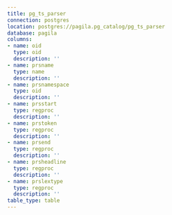 ```yaml
---
title: pg_ts_parser
connection: postgres
location: postgres://pagila.pg_catalog/pg_ts_parser
database: pagila
columns:
- name: oid
  type: oid
  description: ''
- name: prsname
  type: name
  description: ''
- name: prsnamespace
  type: oid
  description: ''
- name: prsstart
  type: regproc
  description: ''
- name: prstoken
  type: regproc
  description: ''
- name: prsend
  type: regproc
  description: ''
- name: prsheadline
  type: regproc
  description: ''
- name: prslextype
  type: regproc
  description: ''
table_type: table
---
```


